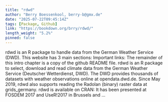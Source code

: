 ```yaml
---
title: "rdwd"
author: "Berry Boessenkool, berry-b@gmx.de"
date: "2025-07-22T09:45:14Z"
tags: [Package, Github]
link: "https://bookdown.org/brry/rdwd/"
length_weight: "5.2%"
pinned: false
---
```


rdwd is an R package to handle data from the German Weather Service (DWD). This website has 3 main sections: Important links: The remainder of this intro chapter is a copy of the github README file. rdwd is an R package to select, download and read climate data from the
German Weather Service (Deutscher Wetterdienst, DWD).
The DWD provides thousands of datasets with weather observations online at
opendata.dwd.de.
Since May 2019, rdwd also supports reading the Radolan (binary) raster data at
grids_germany. rdwd is available on CRAN: It has been presented at FOSDEM 2017
and UseR!2017 in Brussels and  ...
